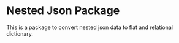 # Nested Json Package

This is a package to convert nested json data to flat and relational dictionary. 